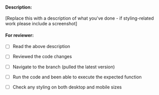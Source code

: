 #### Description:
[Replace this with a description of what you've done - if styling-related work please include a screenshot]

#### For reviewer:
- [ ] Read the above description
- [ ] Reviewed the code changes
- [ ] Navigate to the branch (pulled the latest version)
- [ ] Run the code and been able to execute the expected function
- [ ] Check any styling on both desktop and mobile sizes

